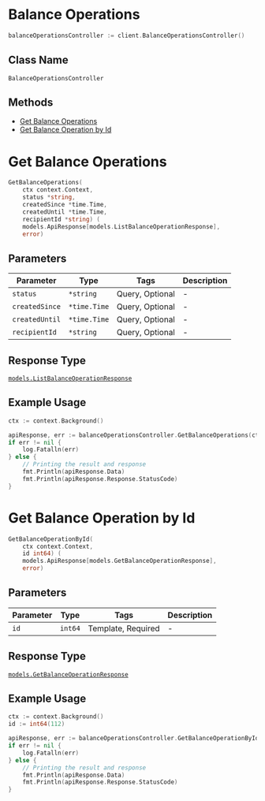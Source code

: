 # Balance Operations

```go
balanceOperationsController := client.BalanceOperationsController()
```

## Class Name

`BalanceOperationsController`

## Methods

* [Get Balance Operations](../../doc/controllers/balance-operations.md#get-balance-operations)
* [Get Balance Operation by Id](../../doc/controllers/balance-operations.md#get-balance-operation-by-id)


# Get Balance Operations

```go
GetBalanceOperations(
    ctx context.Context,
    status *string,
    createdSince *time.Time,
    createdUntil *time.Time,
    recipientId *string) (
    models.ApiResponse[models.ListBalanceOperationResponse],
    error)
```

## Parameters

| Parameter | Type | Tags | Description |
|  --- | --- | --- | --- |
| `status` | `*string` | Query, Optional | - |
| `createdSince` | `*time.Time` | Query, Optional | - |
| `createdUntil` | `*time.Time` | Query, Optional | - |
| `recipientId` | `*string` | Query, Optional | - |

## Response Type

[`models.ListBalanceOperationResponse`](../../doc/models/list-balance-operation-response.md)

## Example Usage

```go
ctx := context.Background()

apiResponse, err := balanceOperationsController.GetBalanceOperations(ctx, nil, nil, nil, nil)
if err != nil {
    log.Fatalln(err)
} else {
    // Printing the result and response
    fmt.Println(apiResponse.Data)
    fmt.Println(apiResponse.Response.StatusCode)
}
```


# Get Balance Operation by Id

```go
GetBalanceOperationById(
    ctx context.Context,
    id int64) (
    models.ApiResponse[models.GetBalanceOperationResponse],
    error)
```

## Parameters

| Parameter | Type | Tags | Description |
|  --- | --- | --- | --- |
| `id` | `int64` | Template, Required | - |

## Response Type

[`models.GetBalanceOperationResponse`](../../doc/models/get-balance-operation-response.md)

## Example Usage

```go
ctx := context.Background()
id := int64(112)

apiResponse, err := balanceOperationsController.GetBalanceOperationById(ctx, id)
if err != nil {
    log.Fatalln(err)
} else {
    // Printing the result and response
    fmt.Println(apiResponse.Data)
    fmt.Println(apiResponse.Response.StatusCode)
}
```

